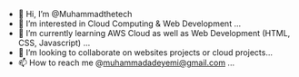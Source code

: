- 👋 Hi, I’m @Muhammadthetech
- 👀 I’m interested in Cloud Computing & Web Development ...
- 🌱 I’m currently learning AWS Cloud as well as Web Development (HTML, CSS, Javascript) ...
- 💞️ I’m looking to collaborate on websites projects or cloud projects...
- 📫 How to reach me @muhammadadeyemi@gmail.com ...

<!---
Muhammadthetech/Muhammadthetech is a ✨ special ✨ repository because its `README.md` (this file) appears on your GitHub profile.
You can click the Preview link to take a look at your changes.
--->
